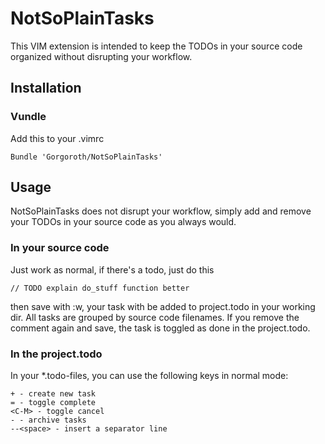 # NotSoPlainTasks
This VIM extension is intended to keep the TODOs in your source code organized without disrupting your workflow.

## Installation
### Vundle
Add this to your .vimrc

    Bundle 'Gorgoroth/NotSoPlainTasks'

## Usage
NotSoPlainTasks does not disrupt your workflow, simply add and remove your TODOs in your source code as you always would.

### In your source code
Just work as normal, if there's a todo, just do this

    // TODO explain do_stuff function better

then save with :w, your task with be added to project.todo in your working dir. All tasks are grouped by source code filenames. If you remove the comment again and save, the task is toggled as done in the project.todo.

### In the project.todo
In your \*.todo-files, you can use the following keys in normal mode:

    + - create new task
    = - toggle complete
    <C-M> - toggle cancel
    - - archive tasks
    --<space> - insert a separator line
